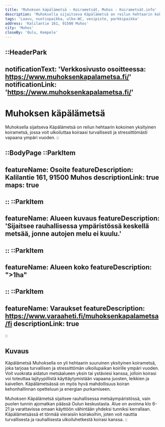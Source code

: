 ```yaml
---
title: 'Muhoksen käpälämetsä - Koirametsät, Muhos - Koirametsät.info'
description: 'Muhoksella sijaitseva Käpälämetsä on reilun hehtaarin kokoinen yksityinen koirametsä, jossa voit ulkoiluttaa koiraasi turvallisesti ja stressittömästi vapaana ympäri vuoden.'
tags: 'Laavu, nuotiopaikka, ulko-WC, vesipiste, parkkipaikka'
address: 'Kalilantie 161, 91500 Muhos'
city: 'Muhos'
closeBy: 'Oulu, Kempele'
---
```


::HeaderPark
---
notificationText: 'Verkkosivusto osoitteessa: https://www.muhoksenkapalametsa.fi/'
notificationLink: 'https://www.muhoksenkapalametsa.fi/'
---
# Muhoksen käpälämetsä
Muhoksella sijaitseva Käpälämetsä on reilun hehtaarin kokoinen yksityinen koirametsä, jossa voit ulkoiluttaa koiraasi turvallisesti ja stressittömästi vapaana ympäri vuoden. 
::

::BodyPage
::ParkItem
---
featureName: Osoite
featureDescription: Kalilantie 161, 91500 Muhos
descriptionLink: true
maps: true
---
::
::ParkItem
---
featureName: Alueen kuvaus
featureDescription: 'Sijaitsee rauhallisessa ympäristössä keskellä metsää, jonne autojen melu ei kuulu.'
---
::
::ParkItem
---
featureName: Alueen koko
featureDescription: ">1ha"
---
::
::ParkItem
---
featureName: Varaukset
featureDescription: https://www.varaaheti.fi/muhoksenkapalametsa/fi
descriptionLink: true
---
::
## Kuvaus

Käpälämetsä Muhoksella on yli hehtaarin suuruinen yksityinen koirametsä, joka tarjoaa turvallisen ja stressittömän ulkoilupaikan koirille ympäri vuoden. Voit vuokrata aidatun metsäalueen yksin tai ystäviesi kanssa, jolloin koirasi voi toteuttaa lajityypillistä käyttäytymistään vapaana juosten, leikkien ja kaivellen. Käpälämetsässä on myös hyvä mahdollisuus koiran kehonhallinnan opetteluun ja energian purkamiseen.

Muhoksen Käpälämetsä sijaitsee rauhallisessa metsäympäristössä, vain puolen tunnin ajomatkan päässä Oulun keskustasta. Alue on avoinna klo 6-21 ja varattavissa omaan käyttöön vähintään yhdeksi tunniksi kerrallaan. Käpälämetsässä et törmää vieraisiin koirakoihin, joten voit nauttia turvallisesta ja rauhallisesta ulkoiluhetkestä koirasi kanssa.
::